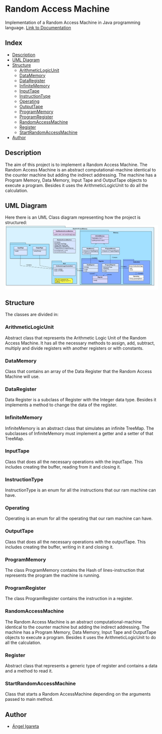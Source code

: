 # Random Access Machine
Implementation of a Random Access Machine in Java programming language.
[Link to Documentation](https://ull-esit-inf-daa-1718.github.io/ull-esit-inf-daa-1718-pract1-angeligareta/)

## Index
* [Description](#description)
* [UML Diagram](#uml-diagram)
* [Structure](#structure)
  * [ArithmeticLogicUnit](#ArithmeticLogicUnit)
  * [DataMemory](#DataMemory)
  * [DataRegister](#DataRegister)
  * [InfiniteMemory](#InfiniteMemory)
  * [InputTape](#InputTape)
  * [InstructionType](#InstructionType)
  * [Operating](#Operating)
  * [OutputTape](#OutputTape)
  * [ProgramMemory](#ProgramMemory)
  * [ProgramRegister](#ProgramRegister)
  * [RandomAccessMachine](#RandomAccessMachine)
  * [Register](#Register)
  * [StartRandomAccessMachine](#StartRandomAccessMachine)
* [Author](#author)

## Description
The aim of this project is to implement a Random Access Machine. The Random Access Machine is an abstract
computational-machine identical to the counter machine but adding the indirect addressing. The machine has a
Program Memory, Data Memory, Input Tape and OutputTape objects to execute a program. Besides it uses the
ArithmeticLogicUnit to do all the calculation.

## UML Diagram
Here there is an UML Class diagram representing how the project is structured:
![UML Class Diagram](docs/img/uml-diagram.jpg)

## Structure
The classes are divided in:
### ArithmeticLogicUnit
Abstract class that represents the Arithmetic Logic Unit of the Random Access Machine. It has all the necessary
methods to assign, add, subtract, multiply and divide registers with another registers or with constants.

### DataMemory
Class that contains an array of the Data Register that the Random Access Machine will use.

### DataRegister
Data Register is a subclass of Register with the Integer data type. Besides it implements a method to change the data of the register.

### InfiniteMemory
InfiniteMemory is an abstract class that simulates an infinite TreeMap. The subclasses of InfiniteMemory must implement a getter and a setter of that TreeMap.

### InputTape
Class that does all the necessary operations with the inputTape. This includes creating the buffer, reading from it and closing it.

### InstructionType
InstructionType is an enum for all the instructions that our ram machine can have.

### Operating
Operating is an enum for all the operating that our ram machine can have.

### OutputTape
Class that does all the necessary operations with the outputTape. This includes creating the buffer, writing in it and closing it.

### ProgramMemory
The class ProgramMemory contains the Hash of lines-instruction that represents the program the machine is running.

### ProgramRegister
The class ProgramRegister contains the instruction in a register.

### RandomAccessMachine
The Random Access Machine is an abstract computational-machine identical to the counter machine but adding the indirect addressing. The machine has a Program Memory, Data Memory, Input Tape and OutputTape objects to execute a program. Besides it uses the ArithmeticLogicUnit to do all the calculation.

### Register
Abstract class that represents a generic type of register and contains a data and a method to read it.

### StartRandomAccessMachine
Class that starts a Random AccessMachine depending on the arguments passed to main method.

## Author
   * [Ángel Igareta](https://github.com/angeligareta)

